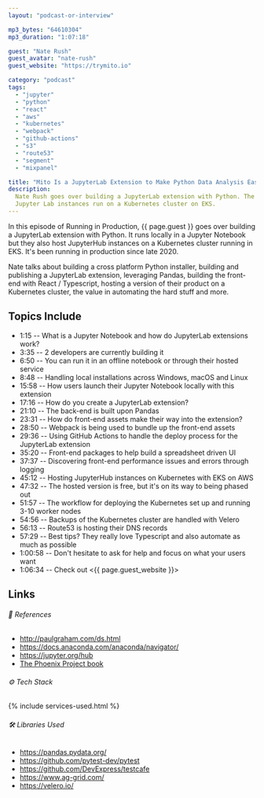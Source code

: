 ```yaml
---
layout: "podcast-or-interview"

mp3_bytes: "64610304"
mp3_duration: "1:07:18"

guest: "Nate Rush"
guest_avatar: "nate-rush"
guest_website: "https://trymito.io"

category: "podcast"
tags:
  - "jupyter"
  - "python"
  - "react"
  - "aws"
  - "kubernetes"
  - "webpack"
  - "github-actions"
  - "s3"
  - "route53"
  - "segment"
  - "mixpanel"

title: "Mito Is a JupyterLab Extension to Make Python Data Analysis Easy"
description:
  Nate Rush goes over building a JupyterLab extension with Python. The managed
  Jupyter Lab instances run on a Kubernetes cluster on EKS.
---
```


In this episode of Running in Production, {{ page.guest }} goes over building a
JupyterLab extension with Python. It runs locally in a Jupyter Notebook but
they also host JupyterHub instances on a Kubernetes cluster running in EKS.
It's been running in production since late 2020.

Nate talks about building a cross platform Python installer, building and
publishing a JupyterLab extension, leveraging Pandas, building the front-end
with React / Typescript, hosting a version of their product on a Kubernetes
cluster, the value in automating the hard stuff and more.

## Topics Include

- 1:15 -- What is a Jupyter Notebook and how do JupyterLab extensions work?
- 3:35 -- 2 developers are currently building it
- 6:50 -- You can run it in an offline notebook or through their hosted service
- 8:48 -- Handling local installations across Windows, macOS and Linux
- 15:58 -- How users launch their Jupyter Notebook locally with this extension
- 17:16 -- How do you create a JupyterLab extension?
- 21:10 -- The back-end is built upon Pandas
- 23:31 -- How do front-end assets make their way into the extension?
- 28:50 -- Webpack is being used to bundle up the front-end assets
- 29:36 -- Using GitHub Actions to handle the deploy process for the JupyterLab extension
- 35:20 -- Front-end packages to help build a spreadsheet driven UI
- 37:37 -- Discovering front-end performance issues and errors through logging
- 45:12 -- Hosting JupyterHub instances on Kubernetes with EKS on AWS
- 47:32 -- The hosted version is free, but it's on its way to being phased out
- 51:57 -- The workflow for deploying the Kubernetes set up and running 3-10 worker nodes
- 54:56 -- Backups of the Kubernetes cluster are handled with Velero
- 56:13 -- Route53 is hosting their DNS records
- 57:29 -- Best tips? They really love Typescript and also automate as much as possible
- 1:00:58 -- Don't hesitate to ask for help and focus on what your users want
- 1:06:34 -- Check out <{{ page.guest_website }}>

## Links

###### 📄 References

- <http://paulgraham.com/ds.html>
- <https://docs.anaconda.com/anaconda/navigator/>
- <https://jupyter.org/hub>
- [The Phoenix Project book](https://amzn.to/3eFDQzr)

###### ⚙️ Tech Stack

{% include services-used.html %}

###### 🛠 Libraries Used

- <https://pandas.pydata.org/>
- <https://github.com/pytest-dev/pytest>
- <https://github.com/DevExpress/testcafe>
- <https://www.ag-grid.com/>
- <https://velero.io/>
